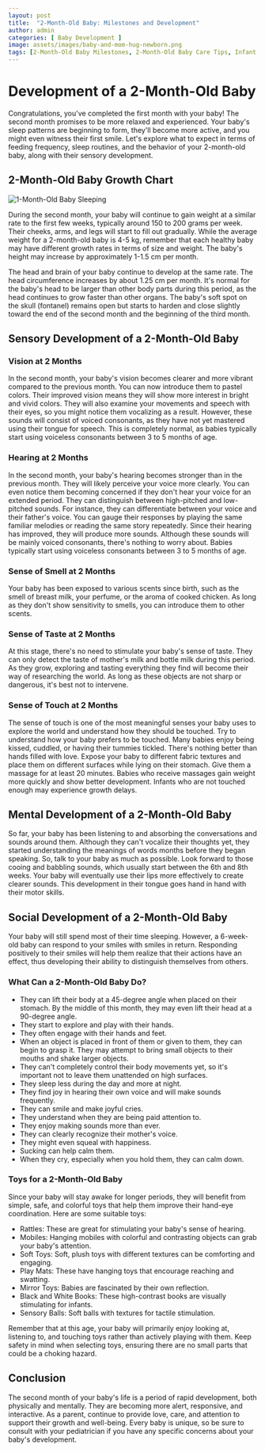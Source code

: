 ```yaml
---
layout: post
title:  "2-Month-Old Baby: Milestones and Development"
author: admin
categories: [ Baby Development ]
image: assets/images/baby-and-mom-hug-newborn.png
tags: [2-Month-Old Baby Milestones, 2-Month-Old Baby Care Tips, Infant Development at 2 Month, Baby Reflexes at 2 Month, 2-Month-Old Baby Growth Chart, 2-Month-Old Baby Feeding Schedule, Baby's First Month of Life, Newborn Sensory Development, Cognitive Development in Infants, Sleep Patterns of a 2-Month-Old Baby, Parenting a 2-Month-Old Baby, Baby Developmental Milestones Month by Month, 2-Month-Old Baby Health and Nutrition, Bonding with Your 2-Month-Old, 2-Month-Old Baby Sleep Tips]
---
```


# Development of a 2-Month-Old Baby

Congratulations, you've completed the first month with your baby! The second month promises to be more relaxed and experienced. Your baby's sleep patterns are beginning to form, they'll become more active, and you might even witness their first smile. Let's explore what to expect in terms of feeding frequency, sleep routines, and the behavior of your 2-month-old baby, along with their sensory development.

## 2-Month-Old Baby Growth Chart

![1-Month-Old Baby Sleeping]({{site.baseurl}}/assets/images/2-month-chart-1.png)

During the second month, your baby will continue to gain weight at a similar rate to the first few weeks, typically around 150 to 200 grams per week. Their cheeks, arms, and legs will start to fill out gradually. While the average weight for a 2-month-old baby is 4-5 kg, remember that each healthy baby may have different growth rates in terms of size and weight. The baby's height may increase by approximately 1-1.5 cm per month.

The head and brain of your baby continue to develop at the same rate. The head circumference increases by about 1.25 cm per month. It's normal for the baby's head to be larger than other body parts during this period, as the head continues to grow faster than other organs. The baby's soft spot on the skull (fontanel) remains open but starts to harden and close slightly toward the end of the second month and the beginning of the third month.

## Sensory Development of a 2-Month-Old Baby

### Vision at 2 Months

In the second month, your baby's vision becomes clearer and more vibrant compared to the previous month. You can now introduce them to pastel colors. Their improved vision means they will show more interest in bright and vivid colors. They will also examine your movements and speech with their eyes, so you might notice them vocalizing as a result. However, these sounds will consist of voiced consonants, as they have not yet mastered using their tongue for speech. This is completely normal, as babies typically start using voiceless consonants between 3 to 5 months of age.

### Hearing at 2 Months

In the second month, your baby's hearing becomes stronger than in the previous month. They will likely perceive your voice more clearly. You can even notice them becoming concerned if they don't hear your voice for an extended period. They can distinguish between high-pitched and low-pitched sounds. For instance, they can differentiate between your voice and their father's voice. You can gauge their responses by playing the same familiar melodies or reading the same story repeatedly. Since their hearing has improved, they will produce more sounds. Although these sounds will be mainly voiced consonants, there's nothing to worry about. Babies typically start using voiceless consonants between 3 to 5 months of age.

### Sense of Smell at 2 Months

Your baby has been exposed to various scents since birth, such as the smell of breast milk, your perfume, or the aroma of cooked chicken. As long as they don't show sensitivity to smells, you can introduce them to other scents.

### Sense of Taste at 2 Months

At this stage, there's no need to stimulate your baby's sense of taste. They can only detect the taste of mother's milk and bottle milk during this period. As they grow, exploring and tasting everything they find will become their way of researching the world. As long as these objects are not sharp or dangerous, it's best not to intervene.

### Sense of Touch at 2 Months

The sense of touch is one of the most meaningful senses your baby uses to explore the world and understand how they should be touched. Try to understand how your baby prefers to be touched. Many babies enjoy being kissed, cuddled, or having their tummies tickled. There's nothing better than hands filled with love. Expose your baby to different fabric textures and place them on different surfaces while lying on their stomach. Give them a massage for at least 20 minutes. Babies who receive massages gain weight more quickly and show better development. Infants who are not touched enough may experience growth delays.

## Mental Development of a 2-Month-Old Baby

So far, your baby has been listening to and absorbing the conversations and sounds around them. Although they can't vocalize their thoughts yet, they started understanding the meanings of words months before they began speaking. So, talk to your baby as much as possible. Look forward to those cooing and babbling sounds, which usually start between the 6th and 8th weeks. Your baby will eventually use their lips more effectively to create clearer sounds. This development in their tongue goes hand in hand with their motor skills.

## Social Development of a 2-Month-Old Baby

Your baby will still spend most of their time sleeping. However, a 6-week-old baby can respond to your smiles with smiles in return. Responding positively to their smiles will help them realize that their actions have an effect, thus developing their ability to distinguish themselves from others.

### What Can a 2-Month-Old Baby Do?

- They can lift their body at a 45-degree angle when placed on their stomach. By the middle of this month, they may even lift their head at a 90-degree angle.
- They start to explore and play with their hands.
- They often engage with their hands and feet.
- When an object is placed in front of them or given to them, they can begin to grasp it. They may attempt to bring small objects to their mouths and shake larger objects.
- They can't completely control their body movements yet, so it's important not to leave them unattended on high surfaces.
- They sleep less during the day and more at night.
- They find joy in hearing their own voice and will make sounds frequently.
- They can smile and make joyful cries.
- They understand when they are being paid attention to.
- They enjoy making sounds more than ever.
- They can clearly recognize their mother's voice.
- They might even squeal with happiness.
- Sucking can help calm them.
- When they cry, especially when you hold them, they can calm down.

### Toys for a 2-Month-Old Baby

Since your baby will stay awake for longer periods, they will benefit from simple, safe, and colorful toys that help them improve their hand-eye coordination. Here are some suitable toys:

- Rattles: These are great for stimulating your baby's sense of hearing.
- Mobiles: Hanging mobiles with colorful and contrasting objects can grab your baby's attention.
- Soft Toys: Soft, plush toys with different textures can be comforting and engaging.
- Play Mats: These have hanging toys that encourage reaching and swatting.
- Mirror Toys: Babies are fascinated by their own reflection.
- Black and White Books: These high-contrast books are visually stimulating for infants.
- Sensory Balls: Soft balls with textures for tactile stimulation.

Remember that at this age, your baby will primarily enjoy looking at, listening to, and touching toys rather than actively playing with them. Keep safety in mind when selecting toys, ensuring there are no small parts that could be a choking hazard.

## Conclusion

The second month of your baby's life is a period of rapid development, both physically and mentally. They are becoming more alert, responsive, and interactive. As a parent, continue to provide love, care, and attention to support their growth and well-being. Every baby is unique, so be sure to consult with your pediatrician if you have any specific concerns about your baby's development.
